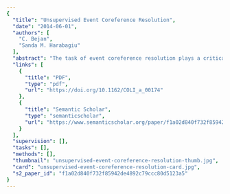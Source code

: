 ```yaml
---
{
  "title": "Unsupervised Event Coreference Resolution",
  "date": "2014-06-01",
  "authors": [
    "C. Bejan",
    "Sanda M. Harabagiu"
  ],
  "abstract": "The task of event coreference resolution plays a critical role in many natural language processing applications such as information extraction, question answering, and topic detection and tracking. In this article, we describe a new class of unsupervised, nonparametric Bayesian models with the purpose of probabilistically inferring coreference clusters of event mentions from a collection of unlabeled documents. In order to infer these clusters, we automatically extract various lexical, syntactic, and semantic features for each event mention from the document collection. Extracting a rich set of features for each event mention allows us to cast event coreference resolution as the task of grouping together the mentions that share the same features (they have the same participating entities, share the same location, happen at the same time, etc.).Some of the most important challenges posed by the resolution of event coreference in an unsupervised way stem from (a) the choice of representing event mentions through a rich set of features and (b) the ability of modeling events described both within the same document and across multiple documents. Our first unsupervised model that addresses these challenges is a generalization of the hierarchical Dirichlet process. This new extension presents the hierarchical Dirichlet process's ability to capture the uncertainty regarding the number of clustering components and, additionally, takes into account any finite number of features associated with each event mention. Furthermore, to overcome some of the limitations of this extension, we devised a new hybrid model, which combines an infinite latent class model with a discrete time series model. The main advantage of this hybrid model stands in its capability to automatically infer the number of features associated with each event mention from data and, at the same time, to perform an automatic selection of the most informative features for the task of event coreference. The evaluation performed for solving both within- and cross-document event coreference shows significant improvements of these models when compared against two baselines for this task.",
  "links": [
    {
      "title": "PDF",
      "type": "pdf",
      "url": "https://doi.org/10.1162/COLI_a_00174"
    },
    {
      "title": "Semantic Scholar",
      "type": "semanticscholar",
      "url": "https://www.semanticscholar.org/paper/f1a02d840f732f85942de4892c79ccc80d5123a5"
    }
  ],
  "supervision": [],
  "tasks": [],
  "methods": [],
  "thumbnail": "unsupervised-event-coreference-resolution-thumb.jpg",
  "card": "unsupervised-event-coreference-resolution-card.jpg",
  "s2_paper_id": "f1a02d840f732f85942de4892c79ccc80d5123a5"
}
---
```


